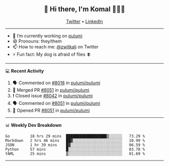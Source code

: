 <h2 align="center"> 👋 Hi there, I'm Komal 🧑🏾‍💻 </h2>
<p align="center">
    <a href="https://twitter.com/zwitkali">Twitter</a> •
    <a href="https://www.linkedin.com/in/komal-ali/">LinkedIn</a>
</p>

--------

- 🔭 I’m currently working on [pulumi](https://github.com/pulumi/pulumi)
- 😄 Pronouns: they/them
- 📫 How to reach me: [@zwitkali](https://twitter.com/zwitkali) on Twitter
- ⚡ Fun fact: My dog is afraid of flies 🪰

--------
💻 **Recent Activity**

<!--START_SECTION:activity-->
1. 🗣 Commented on [#8018](https://github.com/pulumi/pulumi/issues/8018) in [pulumi/pulumi](https://github.com/pulumi/pulumi)
2. 🎉 Merged PR [#8051](https://github.com/pulumi/pulumi/pull/8051) in [pulumi/pulumi](https://github.com/pulumi/pulumi)
3. ❗️ Closed issue [#8042](https://github.com/pulumi/pulumi/issues/8042) in [pulumi/pulumi](https://github.com/pulumi/pulumi)
4. 🗣 Commented on [#8051](https://github.com/pulumi/pulumi/issues/8051) in [pulumi/pulumi](https://github.com/pulumi/pulumi)
5. 💪 Opened PR [#8051](https://github.com/pulumi/pulumi/pull/8051) in [pulumi/pulumi](https://github.com/pulumi/pulumi)
<!--END_SECTION:activity-->

--------

📊 **Weekly Dev Breakdown**
<!--START_SECTION:waka-->
```text
Go         18 hrs 29 mins  ██████████████████▒░░░░░░   73.29 % 
Markdown   2 hrs 46 mins   ██▓░░░░░░░░░░░░░░░░░░░░░░   10.99 % 
JSON       1 hr 39 mins    █▓░░░░░░░░░░░░░░░░░░░░░░░   06.59 % 
Python     57 mins         █░░░░░░░░░░░░░░░░░░░░░░░░   03.78 % 
YAML       25 mins         ▒░░░░░░░░░░░░░░░░░░░░░░░░   01.69 % 
```
<!--END_SECTION:waka-->

--------